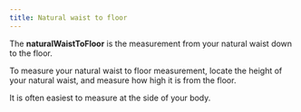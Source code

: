 ```yaml
---
title: Natural waist to floor
---
```


The **naturalWaistToFloor** is the measurement from your natural waist down to the floor.

To measure your natural waist to floor measurement, locate the height of your natural waist, and measure how high it is from the floor.

It is often easiest to measure at the side of your body.